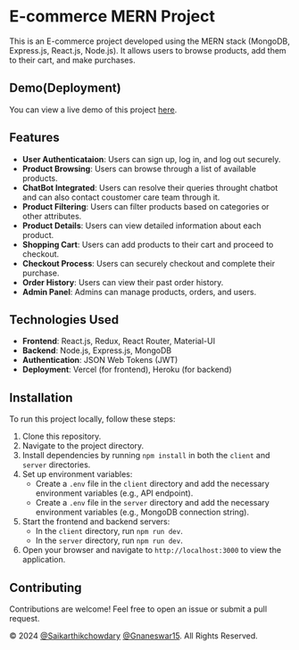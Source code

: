 

# E-commerce MERN Project

This is an E-commerce project developed using the MERN stack (MongoDB, Express.js, React.js, Node.js). It allows users to browse products, add them to their cart, and make purchases.

## Demo(Deployment)

You can view a live demo of this project [here](https://ecommerce-sdp-saikarthikchowdarys-projects.vercel.app/).

## Features

- **User Authenticataion**: Users can sign up, log in, and log out securely.
- **Product Browsing**: Users can browse through a list of available products.
- **ChatBot Integrated**: Users can resolve their queries throught chatbot and can also contact coustomer care team through it.
- **Product Filtering**: Users can filter products based on categories or other attributes.
- **Product Details**: Users can view detailed information about each product.
- **Shopping Cart**: Users can add products to their cart and proceed to checkout.
- **Checkout Process**: Users can securely checkout and complete their purchase.
- **Order History**: Users can view their past order history.
- **Admin Panel**: Admins can manage products, orders, and users.

## Technologies Used

- **Frontend**: React.js, Redux, React Router, Material-UI
- **Backend**: Node.js, Express.js, MongoDB
- **Authentication**: JSON Web Tokens (JWT)
- **Deployment**: Vercel (for frontend), Heroku (for backend)

## Installation

To run this project locally, follow these steps:

1. Clone this repository.
2. Navigate to the project directory.
3. Install dependencies by running `npm install` in both the `client` and `server` directories.
4. Set up environment variables:
   - Create a `.env` file in the `client` directory and add the necessary environment variables (e.g., API endpoint).
   - Create a `.env` file in the `server` directory and add the necessary environment variables (e.g., MongoDB connection string).
5. Start the frontend and backend servers:
   - In the `client` directory, run `npm run dev`.
   - In the `server` directory, run `npm run dev`.
6. Open your browser and navigate to `http://localhost:3000` to view the application.

## Contributing

Contributions are welcome! Feel free to open an issue or submit a pull request.




© 2024 [@Saikarthikchowdary]() [@Gnaneswar15](https://github.com/Gnaneswar15). All Rights Reserved.
